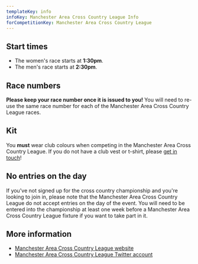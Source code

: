 ```yaml
---
templateKey: info
infoKey: Manchester Area Cross Country League Info
forCompetitionKey: Manchester Area Cross Country League
---
```

## Start times

* The women's race starts at **1:30pm**.
* The men's race starts at **2:30pm**.

## Race numbers

**Please keep your race number once it is issued to you!** You will need to re-use the same race number for each of the Manchester Area Cross Country League races.

## Kit

You **must** wear club colours when competing in the Manchester Area Cross Country League. If you do not have a club vest or t-shirt, please [get in touch](/contact)!

## No entries on the day

If you've not signed up for the cross country championship and you're looking to join in, please note that the Manchester Area Cross Country League do not accept entries on the day of the event. You will need to be entered into the championship at least one week before a Manchester Area Cross Country League fixture if you want to take part in it.

## More information

* [Manchester Area Cross Country League website](http://maccl.co.uk)
* [Manchester Area Cross Country League Twitter account](https://twitter.com/ManAreaXC)
